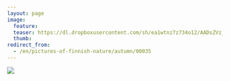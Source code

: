```yaml
---
layout: page
image:
  feature:
  teaser: https://dl.dropboxusercontent.com/sh/ea1wtnz7z734o12/AADsZVz_D2m6udxADUKcisHaa/luontokuvat/syksy/DSC14655-245px.jpg
  thumb:
redirect_from:
  - /en/pictures-of-finnish-nature/autumn/00035
---
```


[![](https://dl.dropboxusercontent.com/sh/ea1wtnz7z734o12/AABxlMSTVRss2y4BJjpFQuO9a/luontokuvat/syksy/DSC14655-800px.jpg)](https://dl.dropboxusercontent.com/sh/ea1wtnz7z734o12/AABYEbDHjRZoHkiaJDvB2t--a/luontokuvat/syksy/DSC14655.jpg)
